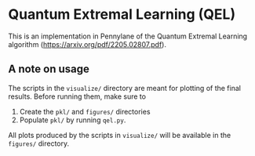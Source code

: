 # Quantum Extremal Learning (QEL)
This is an implementation in Pennylane of the Quantum Extremal Learning algorithm  (https://arxiv.org/pdf/2205.02807.pdf).

## A note on usage
The scripts in the `visualize/` directory are meant for plotting of the final results. Before running them, make sure to
1. Create the `pkl/` and `figures/` directories
2. Populate `pkl/` by running `qel.py`.

All plots produced by the scripts in `visualize/` will be available in the `figures/` directory.